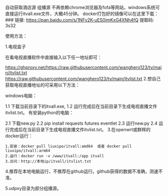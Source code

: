 自动获取酒店源 组播源
不再依赖chrome浏览器及fofa等网站，windows系统可直接运行itvall.exe文件，大概45分钟。
docker打包好的镜像可以在这里下载：###
链接: https://pan.baidu.com/s/1NFv2K-uES0imKxG4XNh4fQ 提取码: 3s32

使用方法：

1.电视盒子

在看电视直播软件中直接输入以下任一地址即可：

  https://ghproxy.net/https://raw.githubusercontent.com/wanghero123/tv/main/itvlist.txt
  https://raw.githubusercontent.com/wanghero123/tv/main/itvlist.txt
2.想自己获取电视直播地址的可采用以下方法：

windows电脑：

  1.1 下载当前目录下的itvall.exe,
  1.2 运行完成后在当前目录下生成电视直播文件itvlist.txt。
有安装python的电脑：

  2.1 下载new.py
  2.2 pip install requests futures eventlet
  2.3 运行new.py
  2.4 运行完成后在当前目录下生成电视直播文件itvlist.txt。
3.在openwrt或群辉的docker运行：

    1.安装：docker pull liuxipo/itvall:amd64  或者 docker pull liuxipo/itvall:arm64
    2.运行：docker run -v /www/itvall:/app itvall
    3.访问：http://本地ip/itvall/itvlist.txt
4.推荐在本地电脑运行，不推荐在github运行。github获得的数据不准确，测速不准。

5.udpxy目录为部分组播源。

